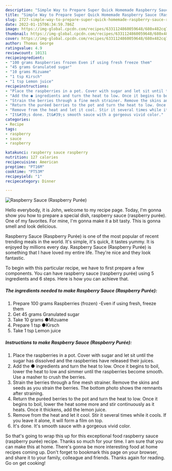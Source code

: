 ```yaml
---
description: "Simple Way to Prepare Super Quick Homemade Raspberry Sauce (Raspberry Purée)"
title: "Simple Way to Prepare Super Quick Homemade Raspberry Sauce (Raspberry Purée)"
slug: 2727-simple-way-to-prepare-super-quick-homemade-raspberry-sauce-raspberry-puree
date: 2022-01-15T06:34:59.786Z
image: https://img-global.cpcdn.com/recipes/6331124860059648/680x482cq70/raspberry-sauce-raspberry-puree-recipe-main-photo.jpg
thumbnail: https://img-global.cpcdn.com/recipes/6331124860059648/680x482cq70/raspberry-sauce-raspberry-puree-recipe-main-photo.jpg
cover: https://img-global.cpcdn.com/recipes/6331124860059648/680x482cq70/raspberry-sauce-raspberry-puree-recipe-main-photo.jpg
author: Thomas George
ratingvalue: 4.9
reviewcount: 10131
recipeingredient:
- "100 grams Raspberries frozen Even if using fresh freeze them"
- "45 grams Granulated sugar"
- "10 grams Mizuame"
- "1 tsp Kirsch"
- "1 tsp Lemon juice"
recipeinstructions:
- "Place the raspberries in a pot. Cover with sugar and let sit until the sugar has dissolved and the raspberries have released their juices."
- "Add the ● ingredients and turn the heat to low. Once it begins to boil, lower the heat to low and simmer until the raspberries become smooth. Use a masher to crush the berries."
- "Strain the berries through a fine mesh strainer. Remove the skins and seeds as you strain the berries. The bottom photo shows the remnants after straining."
- "Return the puréed berries to the pot and turn the heat to low. Once it begins to boil, lower the heat some more and stir continuously as it heats. Once it thickens, add the lemon juice."
- "Remove from the heat and let it cool. Stir it several times while it cools. If you leave it alone, it will form a film on top."
- "It&#39;s done. It&#39;s smooth sauce with a gorgeous vivid color."
categories:
- Recipe
tags:
- raspberry
- sauce
- raspberry

katakunci: raspberry sauce raspberry 
nutrition: 127 calories
recipecuisine: American
preptime: "PT16M"
cooktime: "PT53M"
recipeyield: "1"
recipecategory: Dinner

---
```



![Raspberry Sauce (Raspberry Purée)](https://img-global.cpcdn.com/recipes/6331124860059648/680x482cq70/raspberry-sauce-raspberry-puree-recipe-main-photo.jpg)

Hello everybody, it is John, welcome to my recipe page. Today, I'm gonna show you how to prepare a special dish, raspberry sauce (raspberry purée). One of my favorites. For mine, I'm gonna make it a bit tasty. This is gonna smell and look delicious.



Raspberry Sauce (Raspberry Purée) is one of the most popular of recent trending meals in the world. It's simple, it's quick, it tastes yummy. It is enjoyed by millions every day. Raspberry Sauce (Raspberry Purée) is something that I have loved my entire life. They're nice and they look fantastic.


To begin with this particular recipe, we have to first prepare a few components. You can have raspberry sauce (raspberry purée) using 5 ingredients and 6 steps. Here is how you can achieve that.

<!--inarticleads1-->

##### The ingredients needed to make Raspberry Sauce (Raspberry Purée):

1. Prepare 100 grams Raspberries (frozen) -Even if using fresh, freeze them
1. Get 45 grams Granulated sugar
1. Take 10 grams ●Mizuame
1. Prepare 1 tsp ●Kirsch
1. Take 1 tsp Lemon juice




<!--inarticleads2-->

##### Instructions to make Raspberry Sauce (Raspberry Purée):

1. Place the raspberries in a pot. Cover with sugar and let sit until the sugar has dissolved and the raspberries have released their juices.
1. Add the ● ingredients and turn the heat to low. Once it begins to boil, lower the heat to low and simmer until the raspberries become smooth. Use a masher to crush the berries.
1. Strain the berries through a fine mesh strainer. Remove the skins and seeds as you strain the berries. The bottom photo shows the remnants after straining.
1. Return the puréed berries to the pot and turn the heat to low. Once it begins to boil, lower the heat some more and stir continuously as it heats. Once it thickens, add the lemon juice.
1. Remove from the heat and let it cool. Stir it several times while it cools. If you leave it alone, it will form a film on top.
1. It&#39;s done. It&#39;s smooth sauce with a gorgeous vivid color.




So that's going to wrap this up for this exceptional food raspberry sauce (raspberry purée) recipe. Thanks so much for your time. I am sure that you can make this at home. There's gonna be more interesting food at home recipes coming up. Don't forget to bookmark this page on your browser, and share it to your family, colleague and friends. Thanks again for reading. Go on get cooking!
